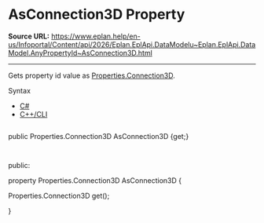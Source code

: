 # AsConnection3D Property

**Source URL:** https://www.eplan.help/en-us/Infoportal/Content/api/2026/Eplan.EplApi.DataModelu~Eplan.EplApi.DataModel.AnyPropertyId~AsConnection3D.html

---

Gets property id value as [Properties.Connection3D](Eplan.EplApi.DataModelu~Eplan.EplApi.DataModel.Properties+Connection3D.html).

Syntax

- [C#](#i-syntax-CS)
- [C++/CLI](#i-syntax-CPP2005)

```
```
public Properties.Connection3D AsConnection3D {get;}
```
```

```
```
public:

property Properties.Connection3D AsConnection3D {

   Properties.Connection3D get();

}
```
```
